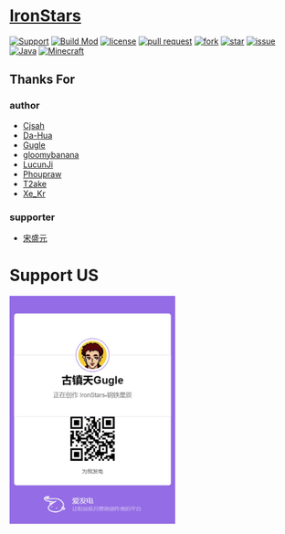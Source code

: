 # [IronStars](http://ironstars.polaris-mc.tech/)
[![Support](https://img.shields.io/badge/Support-1-a5d439)](https://afdian.net/@Gugle)
[![Build Mod](https://github.com/iron-stars/IronStars/actions/workflows/build-mod.yml/badge.svg)](https://github.com/iron-stars/IronStars/actions/workflows/build-mod.yml)
[![license](https://img.shields.io/github/license/iron-stars/IronStars)](https://github.com/iron-stars/IronStars/blob/master/LICENSE)
[![pull request](https://img.shields.io/bitbucket/pr-raw/iron-stars/IronStars)](https://github.com/iron-stars/IronStars/pulls)
[![fork](https://img.shields.io/github/forks/iron-stars/IronStars)](https://github.com/iron-stars/IronStars/network/members)
[![star](https://img.shields.io/github/stars/iron-stars/IronStars)](https://github.com/iron-stars/IronStars/stargazers)
[![issue](https://img.shields.io/bitbucket/issues-raw/iron-stars/IronStars)](https://github.com/iron-stars/IronStars/issues)
[![Java](https://img.shields.io/badge/Java-17-yellow)](https://docs.microsoft.com/java/openjdk/download)
[![Minecraft](https://img.shields.io/badge/Minecraft-1.18.1-66ccff)](https://www.minecraft.net/)

## Thanks For
### author
* [Cjsah](https://space.bilibili.com/19170004)
* [Da-Hua](https://github.com/Da-Hua)
* [Gugle](https://space.bilibili.com/19822751)
* [gloomybanana](https://github.com/gloomybanana)
* [LucunJi](https://space.bilibili.com/2117299)
* [Phoupraw](https://space.bilibili.com/43760886)
* [T2ake](https://space.bilibili.com/13029727)
* [Xe_Kr](https://space.bilibili.com/5930630)
### supporter
* [宋盛元](https://afdian.net/u/dcb533f0716711eca56552540025c377)

# Support US
[<img src="./support_us.jpg" height="400"/>](https://afdian.net/@Gugle)
